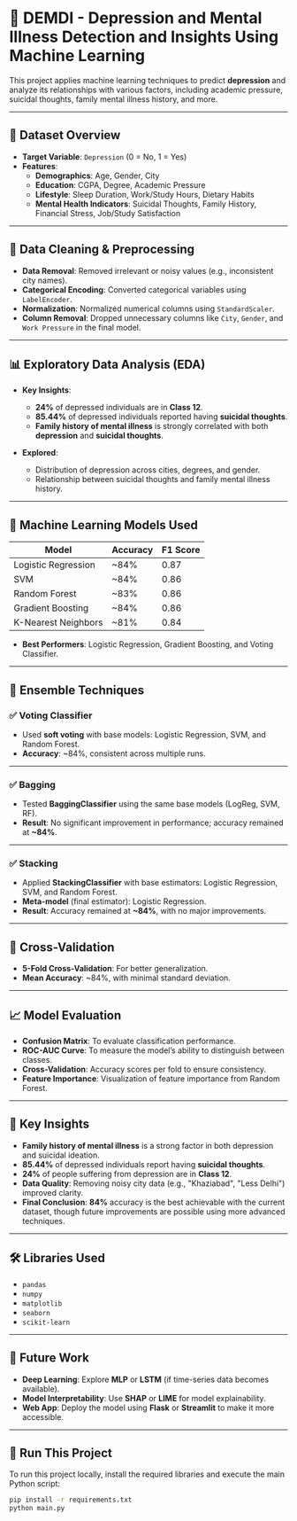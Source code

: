 # 🧠 **DEMDI** - Depression and Mental Illness Detection and Insights Using Machine Learning

This project applies machine learning techniques to predict **depression** and analyze its relationships with various factors, including academic pressure, suicidal thoughts, family mental illness history, and more.

---

## 📁 **Dataset Overview**

- **Target Variable**: `Depression` (0 = No, 1 = Yes)
- **Features**:
  - **Demographics**: Age, Gender, City
  - **Education**: CGPA, Degree, Academic Pressure
  - **Lifestyle**: Sleep Duration, Work/Study Hours, Dietary Habits
  - **Mental Health Indicators**: Suicidal Thoughts, Family History, Financial Stress, Job/Study Satisfaction

---

## 🧹 **Data Cleaning & Preprocessing**

- **Data Removal**: Removed irrelevant or noisy values (e.g., inconsistent city names).
- **Categorical Encoding**: Converted categorical variables using `LabelEncoder`.
- **Normalization**: Normalized numerical columns using `StandardScaler`.
- **Column Removal**: Dropped unnecessary columns like `City`, `Gender`, and `Work Pressure` in the final model.

---

## 📊 **Exploratory Data Analysis (EDA)**

- **Key Insights**:
  - **24%** of depressed individuals are in **Class 12**.
  - **85.44%** of depressed individuals reported having **suicidal thoughts**.
  - **Family history of mental illness** is strongly correlated with both **depression** and **suicidal thoughts**.

- **Explored**:
  - Distribution of depression across cities, degrees, and gender.
  - Relationship between suicidal thoughts and family mental illness history.
  
---

## 🤖 **Machine Learning Models Used**

| Model                | Accuracy | F1 Score |
|----------------------|----------|----------|
| Logistic Regression  | ~84%     | 0.87     |
| SVM                  | ~84%     | 0.86     |
| Random Forest        | ~83%     | 0.86     |
| Gradient Boosting    | ~84%     | 0.86     |
| K-Nearest Neighbors  | ~81%     | 0.84     |

- **Best Performers**: Logistic Regression, Gradient Boosting, and Voting Classifier.

---

## 🧪 **Ensemble Techniques**

### ✅ **Voting Classifier**
- Used **soft voting** with base models: Logistic Regression, SVM, and Random Forest.
- **Accuracy**: ~84%, consistent across multiple runs.

---

### ✅ **Bagging**
- Tested **BaggingClassifier** using the same base models (LogReg, SVM, RF).
- **Result**: No significant improvement in performance; accuracy remained at **~84%**.

---

### ✅ **Stacking**
- Applied **StackingClassifier** with base estimators: Logistic Regression, SVM, and Random Forest.
- **Meta-model** (final estimator): Logistic Regression.
- **Result**: Accuracy remained at **~84%**, with no major improvements.

---

## 🔁 **Cross-Validation**

- **5-Fold Cross-Validation**: For better generalization.
- **Mean Accuracy**: ~84%, with minimal standard deviation.

---

## 📈 **Model Evaluation**

- **Confusion Matrix**: To evaluate classification performance.
- **ROC-AUC Curve**: To measure the model’s ability to distinguish between classes.
- **Cross-Validation**: Accuracy scores per fold to ensure consistency.
- **Feature Importance**: Visualization of feature importance from Random Forest.

---

## 📌 **Key Insights**

- **Family history of mental illness** is a strong factor in both depression and suicidal ideation.
- **85.44%** of depressed individuals report having **suicidal thoughts**.
- **24%** of people suffering from depression are in **Class 12**.
- **Data Quality**: Removing noisy city data (e.g., "Khaziabad", "Less Delhi") improved clarity.
- **Final Conclusion**: **84%** accuracy is the best achievable with the current dataset, though future improvements are possible using more advanced techniques.

---

## 🛠️ **Libraries Used**

- `pandas`
- `numpy`
- `matplotlib`
- `seaborn`
- `scikit-learn`

---

## 🚀 **Future Work**

- **Deep Learning**: Explore **MLP** or **LSTM** (if time-series data becomes available).
- **Model Interpretability**: Use **SHAP** or **LIME** for model explainability.
- **Web App**: Deploy the model using **Flask** or **Streamlit** to make it more accessible.

---

## 📌 **Run This Project**

To run this project locally, install the required libraries and execute the main Python script:

```bash
pip install -r requirements.txt
python main.py
